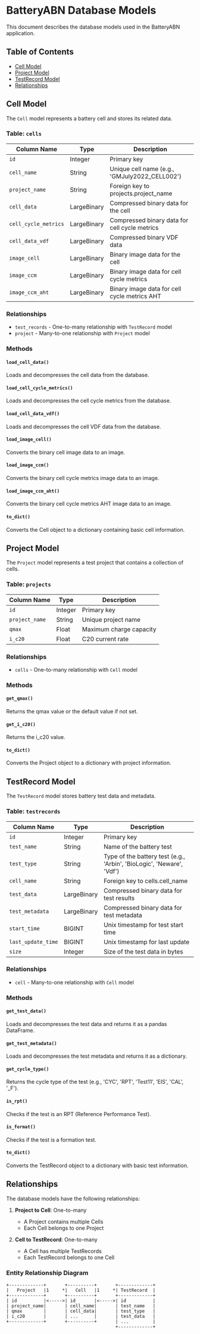 # BatteryABN Database Models

This document describes the database models used in the BatteryABN application.

## Table of Contents
- [Cell Model](#cell-model)
- [Project Model](#project-model)
- [TestRecord Model](#testrecord-model)
- [Relationships](#relationships)

## Cell Model

The `Cell` model represents a battery cell and stores its related data.

### Table: `cells`

| Column Name | Type | Description |
|-------------|------|-------------|
| `id` | Integer | Primary key |
| `cell_name` | String | Unique cell name (e.g., 'GMJuly2022_CELL002') |
| `project_name` | String | Foreign key to projects.project_name |
| `cell_data` | LargeBinary | Compressed binary data for the cell |
| `cell_cycle_metrics` | LargeBinary | Compressed binary data for cell cycle metrics |
| `cell_data_vdf` | LargeBinary | Compressed binary VDF data |
| `image_cell` | LargeBinary | Binary image data for the cell |
| `image_ccm` | LargeBinary | Binary image data for cell cycle metrics |
| `image_ccm_aht` | LargeBinary | Binary image data for cell cycle metrics AHT |

### Relationships
- `test_records` - One-to-many relationship with `TestRecord` model
- `project` - Many-to-one relationship with `Project` model

### Methods

#### `load_cell_data()`
Loads and decompresses the cell data from the database.

#### `load_cell_cycle_metrics()`
Loads and decompresses the cell cycle metrics from the database.

#### `load_cell_data_vdf()`
Loads and decompresses the cell VDF data from the database.

#### `load_image_cell()`
Converts the binary cell image data to an image.

#### `load_image_ccm()`
Converts the binary cell cycle metrics image data to an image.

#### `load_image_ccm_aht()`
Converts the binary cell cycle metrics AHT image data to an image.

#### `to_dict()`
Converts the Cell object to a dictionary containing basic cell information.

## Project Model

The `Project` model represents a test project that contains a collection of cells.

### Table: `projects`

| Column Name | Type | Description |
|-------------|------|-------------|
| `id` | Integer | Primary key |
| `project_name` | String | Unique project name |
| `qmax` | Float | Maximum charge capacity |
| `i_c20` | Float | C20 current rate |

### Relationships
- `cells` - One-to-many relationship with `Cell` model

### Methods

#### `get_qmax()`
Returns the qmax value or the default value if not set.

#### `get_i_c20()`
Returns the i_c20 value.

#### `to_dict()`
Converts the Project object to a dictionary with project information.

## TestRecord Model

The `TestRecord` model stores battery test data and metadata.

### Table: `testrecords`

| Column Name | Type | Description |
|-------------|------|-------------|
| `id` | Integer | Primary key |
| `test_name` | String | Name of the battery test |
| `test_type` | String | Type of the battery test (e.g., 'Arbin', 'BioLogic', 'Neware', 'Vdf') |
| `cell_name` | String | Foreign key to cells.cell_name |
| `test_data` | LargeBinary | Compressed binary data for test results |
| `test_metadata` | LargeBinary | Compressed binary data for test metadata |
| `start_time` | BIGINT | Unix timestamp for test start time |
| `last_update_time` | BIGINT | Unix timestamp for last update |
| `size` | Integer | Size of the test data in bytes |

### Relationships
- `cell` - Many-to-one relationship with `Cell` model

### Methods

#### `get_test_data()`
Loads and decompresses the test data and returns it as a pandas DataFrame.

#### `get_test_metadata()`
Loads and decompresses the test metadata and returns it as a dictionary.

#### `get_cycle_type()`
Returns the cycle type of the test (e.g., 'CYC', 'RPT', 'Test11', 'EIS', 'CAL', '_F').

#### `is_rpt()`
Checks if the test is an RPT (Reference Performance Test).

#### `is_format()`
Checks if the test is a formation test.

#### `to_dict()`
Converts the TestRecord object to a dictionary with basic test information.

## Relationships

The database models have the following relationships:

1. **Project to Cell**: One-to-many
   - A Project contains multiple Cells
   - Each Cell belongs to one Project

2. **Cell to TestRecord**: One-to-many
   - A Cell has multiple TestRecords
   - Each TestRecord belongs to one Cell

### Entity Relationship Diagram

```
+-------------+       +----------+       +-------------+
|   Project   |1     *|   Cell   |1     *| TestRecord  |
+-------------+       +----------+       +-------------+
| id          |<----->| id       |<----->| id          |
| project_name|       | cell_name|       | test_name   |
| qmax        |       | cell_data|       | test_type   |
| i_c20       |       | ...      |       | test_data   |
+-------------+       +----------+       | ...         |
                                         +-------------+
```